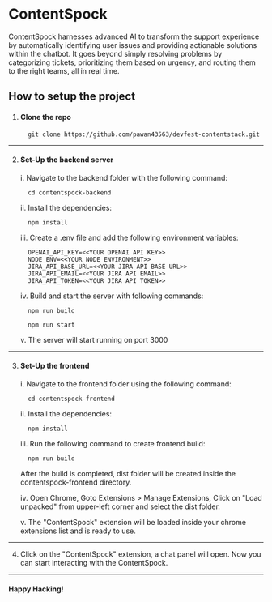 # ContentSpock

ContentSpock harnesses advanced AI to transform the support experience by automatically identifying user issues and providing actionable solutions within the chatbot. It goes beyond simply resolving problems by categorizing tickets, prioritizing them based on urgency, and routing them to the right teams, all in real time.

## How to setup the project

  
1. #### Clone the repo

         git clone https://github.com/pawan43563/devfest-contentstack.git 

***

2. #### Set-Up the backend server
   

    i. Navigate to the backend folder with the following command:

         cd contentspock-backend 

    ii. Install the dependencies:

         npm install 

    iii. Create a .env file and add the following environment variables:

        
         OPENAI_API_KEY=<<YOUR OPENAI API KEY>>
         NODE_ENV=<<YOUR NODE ENVIRONMENT>>
         JIRA_API_BASE_URL=<<YOUR JIRA API BASE URL>>
         JIRA_API_EMAIL=<<YOUR JIRA API EMAIL>>
         JIRA_API_TOKEN=<<YOUR JIRA API TOKEN>>
        

    iv. Build and start the server with following commands:

         npm run build
   
         npm run start

    v. The server will start running on port 3000

***

3. #### Set-Up the frontend

    i. Navigate to the frontend folder using the following command:

         cd contentspock-frontend

    ii. Install the dependencies:

         npm install

    iii. Run the following command to create frontend build:

         npm run build

      After the build is completed, dist folder will be created inside the contentspock-frontend directory.

    iv. Open Chrome, Goto Extensions > Manage Extensions, Click on "Load unpacked" from upper-left corner and select the dist folder.

    v. The  "ContentSpock" extension will be loaded inside your chrome extensions list and is ready to use. 

***

4. Click on the "ContentSpock" extension, a chat panel will open. Now you can start interacting with the ContentSpock.

***

#### Happy Hacking!
